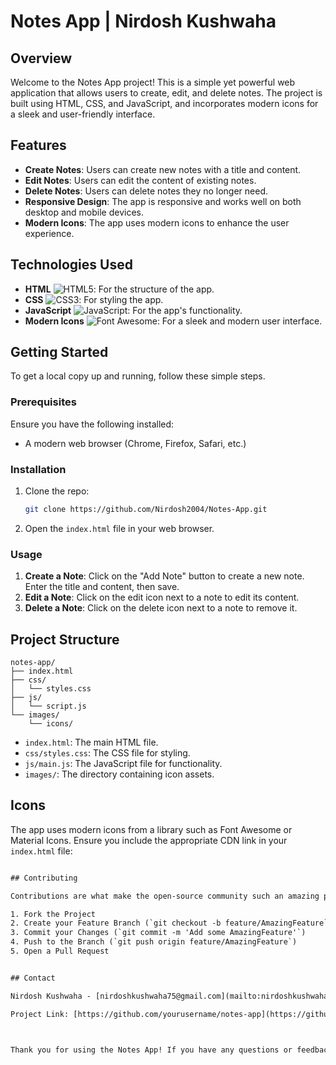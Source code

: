 
# Notes App | Nirdosh Kushwaha

## Overview

Welcome to the Notes App project! This is a simple yet powerful web application that allows users to create, edit, and delete notes. The project is built using HTML, CSS, and JavaScript, and incorporates modern icons for a sleek and user-friendly interface.

## Features

- **Create Notes**: Users can create new notes with a title and content.
- **Edit Notes**: Users can edit the content of existing notes.
- **Delete Notes**: Users can delete notes they no longer need.
- **Responsive Design**: The app is responsive and works well on both desktop and mobile devices.
- **Modern Icons**: The app uses modern icons to enhance the user experience.

## Technologies Used

- **HTML** ![HTML5](https://img.shields.io/badge/-HTML5-E34F26?logo=html5&logoColor=white): For the structure of the app.
- **CSS** ![CSS3](https://img.shields.io/badge/-CSS3-1572B6?logo=css3&logoColor=white): For styling the app.
- **JavaScript** ![JavaScript](https://img.shields.io/badge/-JavaScript-F7DF1E?logo=javascript&logoColor=black): For the app's functionality.
- **Modern Icons** ![Font Awesome](https://img.shields.io/badge/-Font%20Awesome-339AF0?logo=font-awesome&logoColor=white): For a sleek and modern user interface.

## Getting Started

To get a local copy up and running, follow these simple steps.

### Prerequisites

Ensure you have the following installed:

- A modern web browser (Chrome, Firefox, Safari, etc.)

### Installation

1. Clone the repo:
    ```sh
    git clone https://github.com/Nirdosh2004/Notes-App.git
    ```

2. Open the `index.html` file in your web browser.

### Usage

1. **Create a Note**: Click on the "Add Note" button to create a new note. Enter the title and content, then save.
2. **Edit a Note**: Click on the edit icon next to a note to edit its content.
3. **Delete a Note**: Click on the delete icon next to a note to remove it.

## Project Structure

```
notes-app/
├── index.html
├── css/
│   └── styles.css
├── js/
│   └── script.js
└── images/
    └── icons/
```

- `index.html`: The main HTML file.
- `css/styles.css`: The CSS file for styling.
- `js/main.js`: The JavaScript file for functionality.
- `images/`: The directory containing icon assets.

## Icons

The app uses modern icons from a library such as Font Awesome or Material Icons. Ensure you include the appropriate CDN link in your `index.html` file:

```html

## Contributing

Contributions are what make the open-source community such an amazing place to learn, inspire, and create. Any contributions you make are **greatly appreciated**.

1. Fork the Project
2. Create your Feature Branch (`git checkout -b feature/AmazingFeature`)
3. Commit your Changes (`git commit -m 'Add some AmazingFeature'`)
4. Push to the Branch (`git push origin feature/AmazingFeature`)
5. Open a Pull Request


## Contact

Nirdosh Kushwaha - [nirdoshkushwaha75@gmail.com](mailto:nirdoshkushwaha75@gmail.com)

Project Link: [https://github.com/yourusername/notes-app](https://github.com/Nirdosh2004/Notes-App)



Thank you for using the Notes App! If you have any questions or feedback, feel free to reach out. Happy noting!
